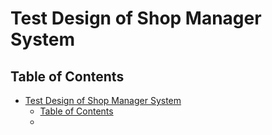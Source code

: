 # Test Design of Shop Manager System

## Table of Contents

- [Test Design of Shop Manager System](#test-design-of-shop-manager-system)
  - [Table of Contents](#table-of-contents)
  - [](#)

##
